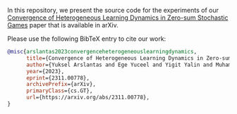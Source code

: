 In this repository, we present the source code for the experiments of our [Convergence of Heterogeneous Learning Dynamics in Zero-sum Stochastic Games](https://arxiv.org/abs/2311.00778) paper that is available in arXiv. 

Please use the following BibTeX entry to cite our work:

```bibtex
@misc{arslantas2023convergenceheterogeneouslearningdynamics,
      title={Convergence of Heterogeneous Learning Dynamics in Zero-sum Stochastic Games}, 
      author={Yuksel Arslantas and Ege Yuceel and Yigit Yalin and Muhammed O. Sayin},
      year={2023},
      eprint={2311.00778},
      archivePrefix={arXiv},
      primaryClass={cs.GT},
      url={https://arxiv.org/abs/2311.00778}, 
}
